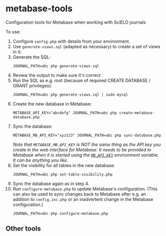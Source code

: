 # metabase-tools
Configuration tools for Metabase when working with SciELO journals

To use:
1. Configure `config.php` with details from your environment.
2. Use `generate-views.sql` (adapted as necessary) to create a set of views in it:
  1. Generate the SQL:
     ```
     JOURNAL_PATH=abc php generate-views.sql
     ```
  2. Review the output to make sure it's correct
  3. Run the SQL as e.g. root (because of required CREATE DATABASE / GRANT privileges):
     ```
     JOURNAL_PATH=abc php generate-views.sql | sudo mysql
     ```
3. Create the new database in Metabase:
   ```
   METABASE_API_KEY="abcdefg" JOURNAL_PATH=abc php create-metabase-database.php
   ```
4. Sync the database:
   ```
   METABASE_MB_API_KEY="xyz123" JOURNAL_PATH=abc php sync-database.php
   ```
   *Note that `METABASE_MB_API_KEY` is NOT the same thing as the API key you create in the web interface for Metabase. It needs to be provided to Metabase when it is started using the [`MB_API_KEY`](https://www.metabase.com/docs/latest/configuring-metabase/environment-variables#mb_api_key) environment variable. It can be anything you like.*
5. Set the visibility for all tables in the new database:
   ```
   JOURNAL_PATH=abc php set-table-visibility.php
   ```
6. Sync the database again as in step 4.
7. Run `configure-metabase.php` to update Metabase's configuration. (This can also be used to sync changes back to Metabase after e.g. an addition to `config.inc.php` or an inadvertent change in the Metabase configuration.)
   ```
   JOURNAL_PATH=abc php configure-metabase.php
   ```

## Other tools

